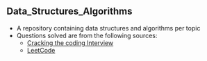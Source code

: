 ## Data_Structures_Algorithms
* A repository containing data structures and algorithms per topic
* Questions solved are from the following sources:
    * [Cracking the coding Interview](http://www.crackingthecodinginterview.com/)
    * [LeetCode](https://leetcode.com/problemset/algorithms/)